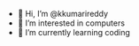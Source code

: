 - 👋 Hi, I’m @kkumarireddy
- 👀 I’m interested in computers
- 🌱 I’m currently learning coding

<!---
kkumarireddy/kkumarireddy is a ✨ special ✨ repository because its `README.md` (this file) appears on your GitHub profile.
You can click the Preview link to take a look at your changes.
--->
